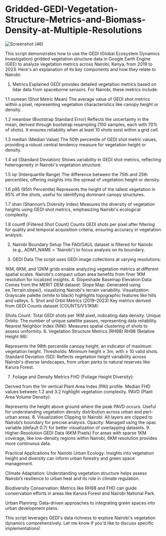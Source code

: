 # Gridded-GEDI-Vegetation-Structure-Metrics-and-Biomass-Density-at-Multiple-Resolutions

![Screenshot (46)](https://github.com/user-attachments/assets/b2a53238-bf37-47f5-9921-6bf2f81ddfd9)


This script demonstrates how to use the GEDI (Global Ecosystem Dynamics Investigation) gridded vegetation structure data in Google Earth Engine (GEE) to analyze vegetation metrics across Nairobi, Kenya, from 2019 to 2023. Here's an explanation of its key components and how they relate to Nairobi:

1. Metrics Explained
GEDI provides detailed vegetation metrics based on lidar data from spaceborne sensors. For Nairobi, these metrics include:

1.1 ssmean (Shot Metric Mean)
The average value of GEDI shot metrics within a pixel, representing vegetation characteristics like canopy height or density.

1.2 meanbse (Bootstrap Standard Error)
Reflects the uncertainty in the mean, derived through bootstrap resampling (100 samples, each with 70% of shots). It ensures reliability when at least 10 shots exist within a grid cell.

1.3 median (Median Value)
The 50th percentile of GEDI shot metric values, providing a robust central tendency measure for vegetation height or density.

1.4 sd (Standard Deviation)
Shows variability in GEDI shot metrics, reflecting heterogeneity in Nairobi's vegetation structure.

1.5 iqr (Interquartile Range)
The difference between the 75th and 25th percentiles, offering insights into the spread of vegetation height or density.

1.6 p95 (95th Percentile)
Represents the height of the tallest vegetation in 95% of the shots, useful for identifying dominant canopy structures.

1.7 shan (Shannon’s Diversity Index)
Measures the diversity of vegetation heights using GEDI shot metrics, emphasizing Nairobi's ecological complexity.

1.8 countf (Filtered Shot Count)
Counts GEDI shots per pixel after filtering for quality and temporal acquisition criteria, ensuring accuracy in vegetation analysis.

2. Nairobi Boundary Setup
The FAO/GAUL dataset is filtered for Nairobi (e.g., ADM1_NAME = 'Nairobi') to focus analysis on its boundary.

3. GEDI Data
The script uses GEDI image collections at varying resolutions:

1KM, 6KM, and 12KM grids enable analyzing vegetation metrics at different spatial scales.
Nairobi's compact urban area benefits from finer 1KM resolution for localized insights.
4. Slopeshade Basemap
Elevation Data: Comes from the MERIT DEM dataset.
Slope Map: Generated using ee.Terrain.slope(), visualizing Nairobi's terrain variability.
Visualization: Grayscale palette (white to black) highlights topographic features like hills and valleys.
5. Shot and Orbit Metrics (2019–2023)
Key metrics derived from GEDI Counts dataset (COUNTS/V1/1KM):

Shots Count: Total GEDI shots per 1KM pixel, indicating data density.
Unique Orbits: The number of unique satellite passes, representing data reliability.
Nearest Neighbor Index (NNI): Measures spatial clustering of shots to assess uniformity.
6. Vegetation Structure Metrics (RH98)
RH98 (Relative Height 98):

Represents the 98th percentile canopy height, an indicator of maximum vegetation height.
Thresholds: Minimum height ≥ 3m, with ≥ 10 valid shots.
Standard Deviation (SD): Reflects vegetation height variability across Nairobi's diverse landscapes, from urban parks to natural reserves like Karura Forest.

7. Foliage and Density Metrics
FHD (Foliage Height Diversity):

Derived from the 1m vertical Plant Area Index (PAI) profile.
Median FHD values between 1.2 and 3.2 highlight vegetation complexity.
PAVD (Plant Area Volume Density):

Represents the height above ground where the peak PAVD occurs.
Useful for understanding vegetation density distribution across urban and peri-urban areas.
8. Visualization
Clipping to Nairobi: All layers are clipped to Nairobi’s boundary for precise analysis.
Opacity: Managed using the opac variable (default 0.7) for better visualization of overlapping datasets.
9. Higher-Resolution GEDI Data (6KM Pixels)
For areas with sparse 1KM coverage, like low-density regions within Nairobi, 6KM resolution provides more continuous data.

Practical Applications for Nairobi
Urban Ecology:
Insights into vegetation height and diversity can inform urban forestry and green space management.

Climate Adaptation:
Understanding vegetation structure helps assess Nairobi’s resilience to urban heat and its role in climate regulation.

Biodiversity Conservation:
Metrics like RH98 and FHD can guide conservation efforts in areas like Karura Forest and Nairobi National Park.

Urban Planning:
Data-driven approaches to integrating green spaces into urban development plans.

This script leverages GEDI's data richness to explore Nairobi's vegetation dynamics comprehensively. Let me know if you'd like to discuss specific implementations!
